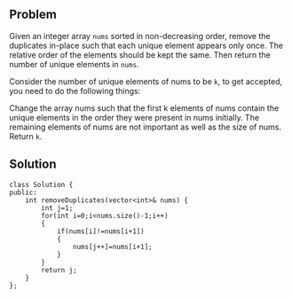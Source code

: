 ## Problem

Given an integer array `nums` sorted in non-decreasing order, remove the duplicates in-place such that each unique element appears only once. The relative order of the elements should be kept the same. Then return the number of unique elements in `nums`.

Consider the number of unique elements of nums to be `k`, to get accepted, you need to do the following things:

Change the array nums such that the first k elements of nums contain the unique elements in the order they were present in nums initially. The remaining elements of nums are not important as well as the size of nums.
Return `k`.

## Solution

```
class Solution {
public:
    int removeDuplicates(vector<int>& nums) {
        int j=1;
        for(int i=0;i<nums.size()-1;i++)
        {
            if(nums[i]!=nums[i+1])
            {
                nums[j++]=nums[i+1];
            }
        }
        return j; 
    }
};
```
